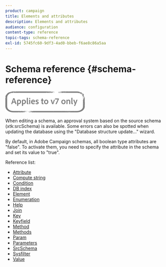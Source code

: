 ```yaml
---
product: campaign
title: Elements and attributes
description: Elements and attributes
audience: configuration
content-type: reference
topic-tags: schema-reference
exl-id: 5745fc60-9df3-4ad0-bbeb-f6ae8c86a5aa
---
```

# Schema reference {#schema-reference}

![](../../assets/v7-only.svg)

When editing a schema, an approval system based on the source schema (xtk:srcSchema) is available. Some errors can also be spotted when updating the database using the "Database structure update..." wizard.

By default, in Adobe Campaign schemas, all boolean type attributes are "false". To activate them, you need to specify the attribute in the schema and set its value to "true".

Reference list:

* [Attribute](schema/attribute.md)
* [Compute string](schema/compute-string.md)
* [Condition](schema/condition.md)
* [DB index](schema/db-index.md)
* [Element](schema/element.md)
* [Enumeration](schema/enumeration.md)
* [Help](schema/help.md)
* [Join](schema/join.md)
* [Key](schema/key.md)
* [Keyfield](schema/keyfield.md)
* [Method](schema/method.md)
* [Methods](schema/methods.md)
* [Param](schema/param.md)
* [Parameters](schema/parameters.md)
* [SrcSchema](schema/srcschema.md)
* [Sysfilter](schema/sysfilter.md)
* [Value](schema/value.md)
